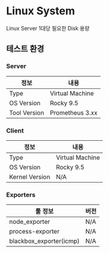 # Linux System

Linux Server 1대당 필요한 Disk 용량

## 테스트 환경

### Server
| 정보           | 내용              |
|--------------|-----------------|
| Type         | Virtual Machine |
| OS Version   | Rocky 9.5       |
| Tool Version | Prometheus 3.xx |

### Client
| 정보             | 내용              |
|----------------|-----------------|
| Type           | Virtual Machine |
| OS Version     | Rocky 9.5       |
| Kernel Version | N/A             |

### Exporters
| 툴 정보                    | 버전  |
|-------------------------|-----|
| node_exporter           | N/A |
| process-exporter        | N/A |
| blackbox_exporter(icmp) | N/A |

